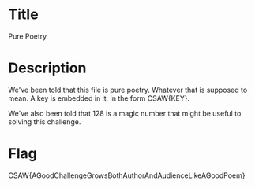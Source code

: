 Title
======
Pure Poetry

Description
======
We've been told that this file is pure poetry. Whatever that is supposed to mean. A key is embedded in it, in the form CSAW{KEY}.

We've also been told that 128 is a magic number that might be useful to solving this challenge.

Flag
======
CSAW{AGoodChallengeGrowsBothAuthorAndAudienceLikeAGoodPoem}
